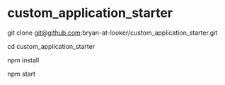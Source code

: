 # custom_application_starter

git clone git@github.com:bryan-at-looker/custom_application_starter.git

cd custom_application_starter

npm install

npm start
